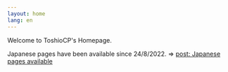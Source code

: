```yaml
---
layout: home
lang: en
---
```


Welcome to ToshioCP's Homepage.

Japanese pages have been available since 24/8/2022. => [post: Japanese pages available](2022/08/24/Japanese_pages_available.html)
